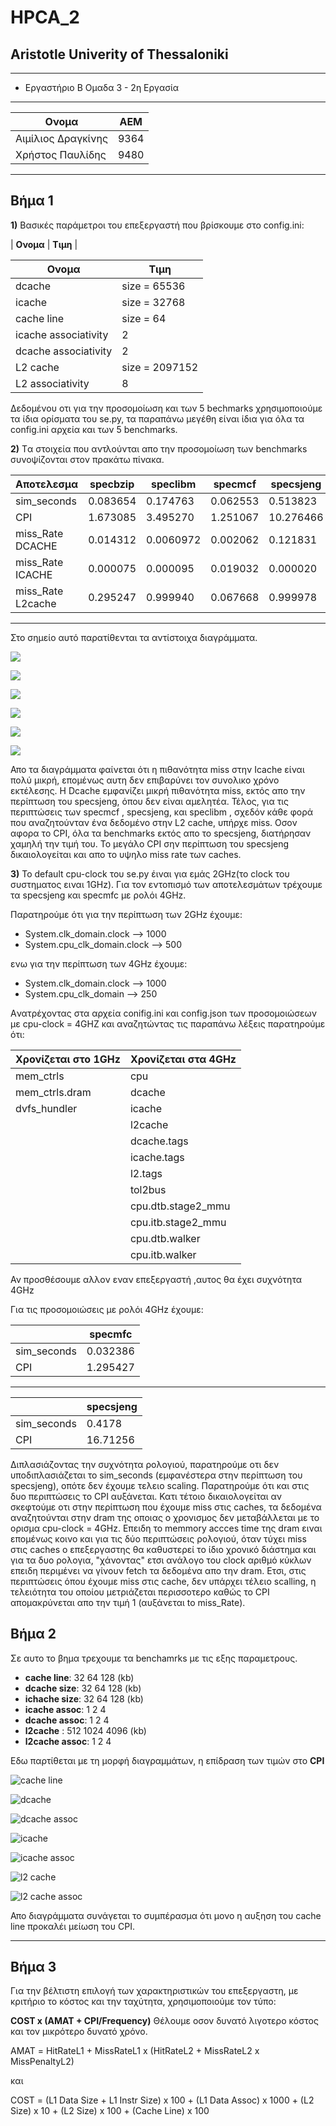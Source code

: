 # HPCA_2
## Aristotle Univerity of Thessaloniki

---
* Εργαστήριο Β Ομαδα 3 - 2η Εργασία

---
| **Ονομα**       | ΑΕΜ          |
| --- | -------------- |
| Αιμίλιος Δραγκίνης | 9364 |
| Χρήστος Παυλίδης | 9480 |

---
## Βήμα 1
**1)**
Βασικές παράμετροι του επεξεργαστή που βρίσκουμε στο config.ini:

| **Ονομα** |  **Τιμη** |


|   **Ονομα**| **Τιμη** 
|---|---
|  dcache | size = 65536   
|  icache | size = 32768
|  cache line | size = 64
|  icache associativity |2 
|  dcache associativity|2
|L2 cache| size = 2097152
|L2 associativity|8

Δεδομένου οτι για την προσομοίωση και των 5 bechmarks χρησιμοποιούμε τα ίδια ορίσματα του se.py, τα παραπάνω μεγέθη είναι ίδια για όλα τα config.ini αρχεία και των 5 benchmarks.


**2)**
Tα στοιχεία που αντλούνται απο την προσομοίωση των benchmarks συνοψίζονται στον πρακάτω πίνακα.

|  Aποτελεσμα    | specbzip  | speclibm| specmcf|specsjeng
|---|---|---|---|---
|sim_seconds| 0.083654| 0.174763| 0.062553| 0.513823
|CPI| 1.673085 |3.495270| 1.251067 |10.276466
|miss_Rate DCACHE|0.014312| 0.0060972| 0.002062| 0.121831
|miss_Rate ICACHE|0.000075| 0.000095| 0.019032| 0.000020
|miss_Rate L2cache| 0.295247 |0.999940| 0.067668| 0.999978
---
Στο σημείο αυτό παρατίθενται τα αντίστοιχα διαγράμματα.


![](https://user-images.githubusercontent.com/57071317/101175480-e2c6e780-364d-11eb-9f90-930c5d1c0489.png)

![](https://user-images.githubusercontent.com/57071317/101175495-e6f30500-364d-11eb-9ab5-1bd08530591e.png)

![](https://user-images.githubusercontent.com/57071317/101175509-ebb7b900-364d-11eb-87b7-2e81cfc59141.png)

![](https://user-images.githubusercontent.com/57071317/101175523-ee1a1300-364d-11eb-8bf9-8794df128a6d.png)

![](https://user-images.githubusercontent.com/57071317/101175528-ef4b4000-364d-11eb-87ba-d6b8679f51c5.png0)

![](https://user-images.githubusercontent.com/57071317/101175528-ef4b4000-364d-11eb-87ba-d6b8679f51c5.png)


Απο τα διαγράμματα φαίνεται ότι η πιθανότητα miss στην Icache είναι πολύ μικρή, επομένως αυτη δεν επιβαρύνει τον συνολικο χρόνο εκτέλεσης. Η Dcache εμφανίζει μικρή πιθανότητα miss, εκτός απο την περίπτωση του specsjeng, όπου δεν είναι αμελητέα. Τέλος, για τις περιπτώσεις των specmcf , specsjeng, και speclibm , σχεδόν κάθε φορά που αναζητούνταν ένα δεδομένο στην L2 cache, υπήρχε miss. Οσον αφορα το CPI, όλα τα benchmarks εκτός απο το specsjeng, διατήρησαν χαμηλή την τιμή του. Το μεγάλο CPI σην περίπτωση του specsjeng δικαιολογείται και απο το υψηλο miss rate των caches.

**3)**
To default cpu-clock του se.py έιναι για εμάς 2GHz(το clock του συστηματος ειναι 1GHz). Για τον εντοπισμό των αποτελεσμάτων τρέχουμε τα specsjeng και specmfc με ρολόι 4GHz.

Παρατηρούμε ότι για την περίπτωση των 2GHz έχουμε:
*  System.clk_domain.clock   -->  1000
* System.cpu_clk_domain.clock --> 500

ενω για την περίπτωση των 4GHz έχουμε:
* System.clk_domain.clock --> 1000
* System.cpu_clk_domain --> 250

Aνατρέχοντας στα αρχεία conifig.ini και config.json των προσομοιώσεων με cpu-clock = 4GHZ  και αναζητώντας τις παραπάνω λέξεις παρατηρούμε ότι:

|Xρονίζεται στο 1GHz| Χρονίζεται στα 4GHz
|---|---
|mem_ctrls|cpu
|mem_ctrls.dram|dcache
|dvfs_hundler|icache
||l2cache
||dcache.tags
||icache.tags
||l2.tags
||tol2bus
||cpu.dtb.stage2_mmu
||cpu.itb.stage2_mmu
||cpu.dtb.walker
||cpu.itb.walker

Αν προσθέσουμε αλλον εναν επεξεργαστή ,αυτος θα έχει συχνότητα 4GHz

Για τις προσομοιώσεις με ρολόι 4GHz έχουμε:

||specmfc
|---|--
|sim_seconds|0.032386
|CPI|1.295427
---
||specsjeng
|---|---
|sim_seconds|0.4178
|CPI|16.71256

Διπλασιάζοντας την συχνότητα ρολογιού, παρατηρούμε οτι δεν υποδιπλασιάζεται το sim_seconds (εμφανέστερα στην περίπτωση του specsjeng), οπότε δεν έχουμε τελειο scaling. Παρατηρούμε ότι και στις δυο περιπτώσεις το CPI αυξάνεται. Κατι τέτοιο δικαιολογείται αν σκεφτούμε οτι στην περίπτωση που έχουμε miss στις caches, τα δεδομένα αναζητούνται στην dram της οποιας ο χρονισμος δεν μεταβάλλεται με το ορισμα cpu-clock = 4GHz. Επειδη το memmory accces time της dram ειναι επομένως κοινο και για τις δύο περιπτώσεις ρολογιού, όταν τύχει miss στις caches ο επεξεργαστης θα καθυστερεί το ίδιο χρονικό διάστημα και για τα δυο ρολογια, "χάνοντας" ετσι ανάλογο του clock αριθμό κύκλων επειδη περιμένει να γίνουν fetch τα δεδομένα απο την dram. Ετσι, στις περιπτώσεις όπου έχουμε miss στις cache, δεν υπάρχει τέλειο scalling, η τελειότητα του οποίου μετριάζεται περισσοτερο καθώς το CPI απομακρύνεται απο την τιμή 1 (αυξάνεται to miss_Rate).


## Βήμα 2

Σε αυτο το βημα τρεχουμε τα benchamrks με τις εξης παραμετρους. 
* **cache line**: 32 64 128 (kb)
* **dcache size**: 32 64 128 (kb)
* **ichache size**: 32 64 128 (kb)
* **icache assoc**: 1 2 4
* **dcache assoc**: 1 2 4
* **l2cache** : 512 1024 4096 (kb)
* **l2cache assoc**: 1 2 4 

Εδω παρτίθεται με τη μορφή διαγραμμάτων, η επίδραση των τιμών στο **CPI**

![cache line](https://user-images.githubusercontent.com/57071317/101175464-dfcbf700-364d-11eb-89ba-582174ee68a6.png)


![dcache](https://user-images.githubusercontent.com/57071317/101175485-e490ab00-364d-11eb-825e-9174db90cf86.png)


![dcache assoc](https://user-images.githubusercontent.com/57071317/101175492-e5c1d800-364d-11eb-834a-b6c707cfb1d8.png)


![icache](https://user-images.githubusercontent.com/57071317/101175505-e9edf580-364d-11eb-90e3-ed4fa24d0560.png)

![icache assoc](https://user-images.githubusercontent.com/57071317/101177435-75688600-3650-11eb-94a6-6362d5a7d8d5.jpg)


![l2 cache](https://user-images.githubusercontent.com/57071317/101175513-ec504f80-364d-11eb-8d53-ff0e974b225a.png)


![l2 cache assoc](https://user-images.githubusercontent.com/57071317/101175519-ed817c80-364d-11eb-97e9-b761402b12dc.png)


Απο διαγράμματα συνάγεται το συμπέρασμα ότι μονο η αυξηση του cache line προκαλέι μείωση του CPI.

---

## Βήμα 3

Για την βέλτιστη επιλογή των χαρακτηριστικών του επεξεργαστη, με κριτήριο το κόστος και την ταχύτητα, χρησιμοποιούμε τον τύπο:

 **COST x (AMAT + CPI/Frequency)**
Θέλουμε οσον δυνατό λιγοτερο κόστος και τον μικρότερο δυνατό χρόνο.


ΑΜΑΤ = HitRateL1 + MissRateL1 x (HitRateL2 + MissRateL2 x MissPenaltyL2)

και 

COST = (L1 Data Size + L1 Instr Size) x 100 + (L1 Data Assoc) x 1000 + (L2 Size) x 10 + (L2 Size) x 100 + (Cache Line) x 100

